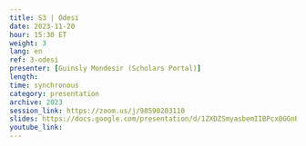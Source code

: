 ```yaml
---
title: S3 | Odesi
date: 2023-11-20
hour: 15:30 ET
weight: 3
lang: en
ref: 3-odesi
presenter: [Guinsly Mondesir (Scholars Portal)]
length:
time: synchronous
category: presentation
archive: 2023
session_link: https://zoom.us/j/98590203110
slides: https://docs.google.com/presentation/d/1ZXDZSmyasbemIIBPcx0GGnB727fo-wMV/edit?usp=share_link&ouid=109853946981534204449&rtpof=true&sd=true
youtube_link:
---
```

